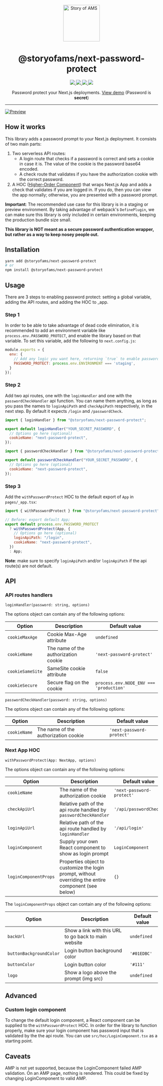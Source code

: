 <p align="center">
  <a href="https://storyofams.com/" target="_blank" align="center">
    <img src="https://storyofams.com/public/story-of-ams-logo-small@3x.png" alt="Story of AMS" width="120">
  </a>
  <h1 align="center">@storyofams/next-password-protect</h1>
  <p align="center">
    <a aria-label="releases" href="https://GitHub.com/storyofams/next-password-protect/releases/" target="_blank">
      <img src="https://github.com/storyofams/next-password-protect/workflows/Release/badge.svg">
    </a>
    <a aria-label="npm" href="https://www.npmjs.com/package/@storyofams/next-password-protect" target="_blank">
      <img src="https://img.shields.io/npm/v/@storyofams/next-password-protect">
    </a>
    <a aria-label="codecov" href="https://codecov.io/gh/storyofams/next-password-protect" target="_blank">
      <img src="https://codecov.io/gh/storyofams/next-password-protect/branch/master/graph/badge.svg?token=ZV0YT4HU5H">
    </a>
    <a aria-label="stars" href="https://github.com/storyofams/next-password-protect/stargazers/" target="_blank">
      <img src="https://img.shields.io/github/stars/storyofams/next-password-protect.svg?style=social&label=Star&maxAge=86400" />
    </a>
  </p>
  <p align="center">Password protect your Next.js deployments. <a href="http://next-password-protect.vercel.app/" target="_blank">View demo</a> (Password is <b>secret</b>)</p>
</p>

---

[![Preview](https://user-images.githubusercontent.com/19343479/110955791-3da56480-834a-11eb-9e7c-6b17621ba346.png)](https://user-images.githubusercontent.com/19343479/110955308-c079ef80-8349-11eb-926e-12d1fce1d32f.mov)

## How it works

This library adds a password prompt to your Next.js deployment. It consists of two main parts:
1. Two serverless API routes:
   - A login route that checks if a password is correct and sets a cookie in case it is. The value of the cookie is the password base64 encoded.
   - A check route that validates if you have the authorization cookie with the correct password.
2. A HOC ([Higher-Order Component](https://reactjs.org/docs/higher-order-components.html)) that wraps Next.js App and adds a check that validates if you are logged in. If you do, then you can view the app normally; otherwise, you are presented with a password prompt.

**Important**: The recommended use case for this library is in a staging or preview environment. By taking advantage of webpack's `DefinePlugin`, we can make sure this library is only included in certain environments, keeping the production bundle size small.

**This library is NOT meant as a secure password authentication wrapper, but rather as a way to keep nosey people out.**

## Installation

```sh
yarn add @storyofams/next-password-protect
# or
npm install @storyofams/next-password-protect
```

## Usage

There are 3 steps to enabling password protect: setting a global variable, adding the API routes, and adding the HOC to \_app.

### Step 1

In order to be able to take advantage of dead code elimination, it is recommended to add an environment variable like `process.env.PASSWORD_PROTECT`, and enable the library based on that variable. To set this variable, add the following to `next.config.js`:

```javascript
module.exports = {
  env: {
    // Add any logic you want here, returning `true` to enable password protect.
    PASSWORD_PROTECT: process.env.ENVIRONMENT === 'staging',
  }
});
```

### Step 2

Add two api routes, one with the `loginHandler` and one with the `passwordCheckHandler` api function. You can name them anything, as long as you pass the names to `loginApiPath` and `checkApiPath` respectively, in the next step. By default it expects `/login` and `/passwordCheck`.

```javascript
import { loginHandler } from "@storyofams/next-password-protect";

export default loginHandler("YOUR_SECRET_PASSWORD", {
  // Options go here (optional)
  cookieName: "next-password-protect",
});
```

```javascript
import { passwordCheckHandler } from "@storyofams/next-password-protect";

export default passwordCheckHandler("YOUR_SECRET_PASSWORD", {
  // Options go here (optional)
  cookieName: "next-password-protect",
});
```

### Step 3

Add the `withPasswordProtect` HOC to the default export of `App` in `pages/_app.tsx`:

```javascript
import { withPasswordProtect } from "@storyofams/next-password-protect";

// Before: export default App;
export default process.env.PASSWORD_PROTECT
  ? withPasswordProtect(App, {
    // Options go here (optional)
    loginApiPath: "/login",
    cookieName: "next-password-protect",
  })
  : App;
```

**Note**: make sure to specify `loginApiPath` and/or `loginApiPath` if the api route(s) are not default.

## API

### API routes handlers
```loginHandler(password: string, options)```

The options object can contain any of the following options:

Option | Description | Default value
------ | ----------- | -------------
`cookieMaxAge`| Cookie Max-Age attribute | `undefined`
`cookieName`| The name of the authorization cookie | `'next-password-protect'`
`cookieSameSite`| SameSite cookie attribute | `false`
`cookieSecure`| Secure flag on the cookie | `process.env.NODE_ENV === 'production'`

```passwordCheckHandler(password: string, options)```

The options object can contain any of the following options:

Option | Description | Default value
------ | ----------- | -------------
`cookieName`| The name of the authorization cookie | `'next-password-protect'`


### Next App HOC
```withPasswordProtect(App: NextApp, options)```

The options object can contain any of the following options:

Option | Description | Default value
------ | ----------- | -------------
`cookieName`| The name of the authorization cookie | `'next-password-protect'`
`checkApiUrl`| Relative path of the api route handled by `passwordCheckHandler` | `'/api/passwordCheck'`
`loginApiUrl`| Relative path of the api route handled by `loginHandler` | `'/api/login'`
`loginComponent`| Supply your own React component to show as login prompt | `LoginComponent`
`loginComponentProps`| Properties object to customize the login prompt, without overriding the entire component (see below) | `{}`

The `loginComponentProps` object can contain any of the following options:

Option | Description | Default value
------ | ----------- | -------------
`backUrl`| Show a link with this URL to go back to main website | `undefined`
`buttonBackgroundColor`| Login button background color | `'#01EDBC'`
`buttonColor`| Login button color | `'#111'`
`logo` | Show a logo above the prompt (img src) | `undefined`

## Advanced

### Custom login component

To change the default login component, a React component can be supplied to the `withPasswordProtect` HOC. In order for the library to function properly, make sure your login component has password input that is validated by the the api route.
You can use `src/hoc/LoginComponent.tsx` as a starting point.

## Caveats

AMP is not yet supported, because the LoginComponent failed AMP validation. On an AMP page, nothing is rendered. This could be fixed by changing LoginComponent to valid AMP.
